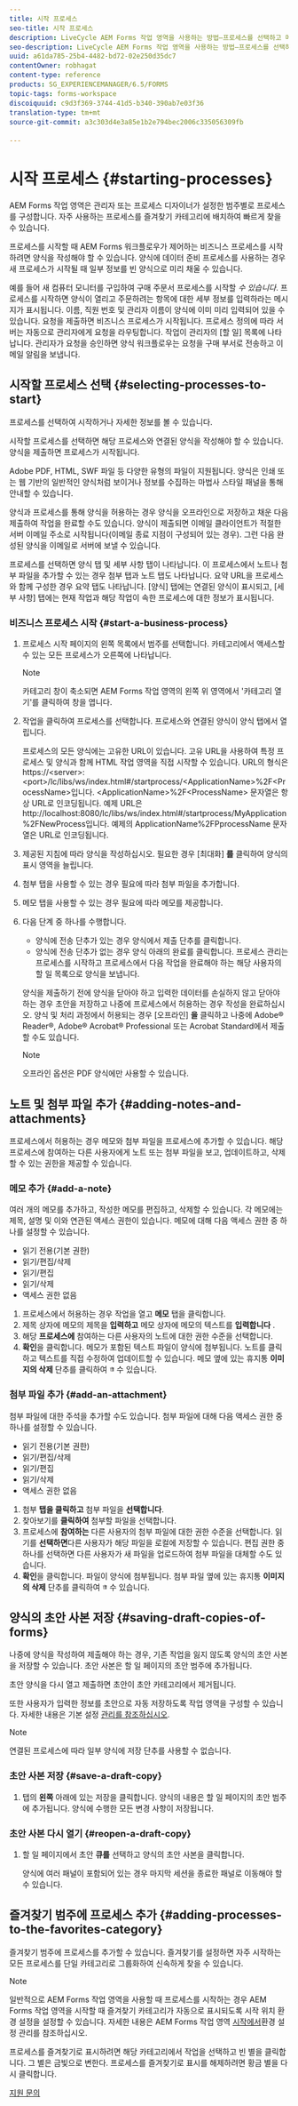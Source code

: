 ```yaml
---
title: 시작 프로세스
seo-title: 시작 프로세스
description: LiveCycle AEM Forms 작업 영역을 사용하는 방법—프로세스를 선택하고 메모와 첨부 파일을 추가하고 초안 사본을 저장하고 즐겨찾기에 추가합니다.
seo-description: LiveCycle AEM Forms 작업 영역을 사용하는 방법—프로세스를 선택하고 메모와 첨부 파일을 추가하고 초안 사본을 저장하고 즐겨찾기에 추가합니다.
uuid: a61da785-25b4-4482-bd72-02e250d35dc7
contentOwner: robhagat
content-type: reference
products: SG_EXPERIENCEMANAGER/6.5/FORMS
topic-tags: forms-workspace
discoiquuid: c9d3f369-3744-41d5-b340-390ab7e03f36
translation-type: tm+mt
source-git-commit: a3c303d4e3a85e1b2e794bec2006c335056309fb

---
```



# 시작 프로세스 {#starting-processes}

AEM Forms 작업 영역은 관리자 또는 프로세스 디자이너가 설정한 범주별로 프로세스를 구성합니다. 자주 사용하는 프로세스를 즐겨찾기 카테고리에 배치하여 빠르게 찾을 수 있습니다.

프로세스를 시작할 때 AEM Forms 워크플로우가 제어하는 비즈니스 프로세스를 시작하려면 양식을 작성해야 할 수 있습니다. 양식에 데이터 준비 프로세스를 사용하는 경우 새 프로세스가 시작될 때 일부 정보를 빈 양식으로 미리 채울 수 있습니다.

예를 들어 새 컴퓨터 모니터를 구입하여 구매 주문서 프로세스를 시작할 *수 있습니다*. 프로세스를 시작하면 양식이 열리고 주문하려는 항목에 대한 세부 정보를 입력하라는 메시지가 표시됩니다. 이름, 직원 번호 및 관리자 이름이 양식에 이미 미리 입력되어 있을 수 있습니다. 요청을 제출하면 비즈니스 프로세스가 시작됩니다. 프로세스 정의에 따라 서버는 자동으로 관리자에게 요청을 라우팅합니다. 작업이 관리자의 [할 일] 목록에 나타납니다. 관리자가 요청을 승인하면 양식 워크플로우는 요청을 구매 부서로 전송하고 이메일 알림을 보냅니다.

## 시작할 프로세스 선택 {#selecting-processes-to-start}

프로세스를 선택하여 시작하거나 자세한 정보를 볼 수 있습니다.

시작할 프로세스를 선택하면 해당 프로세스와 연결된 양식을 작성해야 할 수 있습니다. 양식을 제출하면 프로세스가 시작됩니다.

Adobe PDF, HTML, SWF 파일 등 다양한 유형의 파일이 지원됩니다. 양식은 인쇄 또는 웹 기반의 일반적인 양식처럼 보이거나 정보를 수집하는 마법사 스타일 패널을 통해 안내할 수 있습니다.

양식과 프로세스를 통해 양식을 허용하는 경우 양식을 오프라인으로 저장하고 채운 다음 제출하여 작업을 완료할 수도 있습니다. 양식이 제출되면 이메일 클라이언트가 적절한 서버 이메일 주소로 시작됩니다(이메일 종료 지점이 구성되어 있는 경우). 그런 다음 완성된 양식을 이메일로 서버에 보낼 수 있습니다.

프로세스를 선택하면 양식 탭 및 세부 사항 탭이 나타납니다. 이 프로세스에서 노트나 첨부 파일을 추가할 수 있는 경우 첨부 탭과 노트 탭도 나타납니다. 요약 URL을 프로세스와 함께 구성한 경우 요약 탭도 나타납니다. [양식] 탭에는 연결된 양식이 표시되고, [세부 사항] 탭에는 현재 작업과 해당 작업이 속한 프로세스에 대한 정보가 표시됩니다.

### 비즈니스 프로세스 시작 {#start-a-business-process}

1. 프로세스 시작 페이지의 왼쪽 목록에서 범주를 선택합니다. 카테고리에서 액세스할 수 있는 모든 프로세스가 오른쪽에 나타납니다.

   >[!NOTE]
   >
   >카테고리 창이 축소되면 AEM Forms 작업 영역의 왼쪽 위 영역에서 &#39;카테고리 열기&#39;를 클릭하여 창을 엽니다.

1. 작업을 클릭하여 프로세스를 선택합니다. 프로세스와 연결된 양식이 양식 탭에서 열립니다.

   프로세스의 모든 양식에는 고유한 URL이 있습니다. 고유 URL을 사용하여 특정 프로세스 및 양식과 함께 HTML 작업 영역을 직접 시작할 수 있습니다. URL의 형식은 https://&lt;server>:&lt;port>/lc/libs/ws/index.html#/startprocess/&lt;ApplicationName>%2F&lt;ProcessName>입니다. &lt;ApplicationName>%2F&lt;ProcessName> 문자열은 항상 URL로 인코딩됩니다. 예제 URL은 http://localhost:8080/lc/libs/ws/index.html#/startprocess/MyApplication%2FNewProcess입니다. 예제의 ApplicationName%2FPprocessName 문자열은 URL로 인코딩됩니다.

1. 제공된 지침에 따라 양식을 작성하십시오. 필요한 경우 [최대화] **를** 클릭하여 양식의 표시 영역을 늘립니다.
1. 첨부 탭을 사용할 수 있는 경우 필요에 따라 첨부 파일을 추가합니다.
1. 메모 탭을 사용할 수 있는 경우 필요에 따라 메모를 제공합니다.
1. 다음 단계 중 하나를 수행합니다.

   * 양식에 전송 단추가 있는 경우 양식에서 제출 단추를 클릭합니다.
   * 양식에 전송 단추가 없는 경우 양식 아래의 완료를 클릭합니다.
   프로세스 관리는 프로세스를 시작하고 프로세스에서 다음 작업을 완료해야 하는 해당 사용자의 할 일 목록으로 양식을 보냅니다.

   양식을 제출하기 전에 양식을 닫아야 하고 입력한 데이터를 손실하지 않고 닫아야 하는 경우 초안을 저장하고 나중에 프로세스에서 허용하는 경우 작성을 완료하십시오. 양식 및 처리 과정에서 허용되는 경우 [오프라인] **을** 클릭하고 나중에 Adobe® Reader®, Adobe® Acrobat® Professional 또는 Acrobat Standard에서 제출할 수도 있습니다.

   >[!NOTE]
   >
   >오프라인 옵션은 PDF 양식에만 사용할 수 있습니다.

## 노트 및 첨부 파일 추가 {#adding-notes-and-attachments}

프로세스에서 허용하는 경우 메모와 첨부 파일을 프로세스에 추가할 수 있습니다. 해당 프로세스에 참여하는 다른 사용자에게 노트 또는 첨부 파일을 보고, 업데이트하고, 삭제할 수 있는 권한을 제공할 수 있습니다.

### 메모 추가 {#add-a-note}

여러 개의 메모를 추가하고, 작성한 메모를 편집하고, 삭제할 수 있습니다. 각 메모에는 제목, 설명 및 이와 연관된 액세스 권한이 있습니다. 메모에 대해 다음 액세스 권한 중 하나를 설정할 수 있습니다.

* 읽기 전용(기본 권한)
* 읽기/편집/삭제
* 읽기/편집
* 읽기/삭제
* 액세스 권한 없음

1. 프로세스에서 허용하는 경우 작업을 열고 **메모** 탭을 클릭합니다.
1. 제목 상자에 메모의 제목을 **입력하고** 메모 상자에 메모의 텍스트를 **입력합니다** .
1. 해당 **프로세스에** 참여하는 다른 사용자의 노트에 대한 권한 수준을 선택합니다.
1. **확인**&#x200B;을 클릭합니다. 메모가 포함된 텍스트 파일이 양식에 첨부됩니다. 노트를 클릭하고 텍스트를 직접 수정하여 업데이트할 수 있습니다. 메모 옆에 있는 휴지통 **이미지의 삭제** 단추를 클릭하여 ![메모를 삭제할](assets/icondelete.png) 수 있습니다.

### 첨부 파일 추가 {#add-an-attachment}

첨부 파일에 대한 주석을 추가할 수도 있습니다. 첨부 파일에 대해 다음 액세스 권한 중 하나를 설정할 수 있습니다.

* 읽기 전용(기본 권한)
* 읽기/편집/삭제
* 읽기/편집
* 읽기/삭제
* 액세스 권한 없음

1. 첨부 **탭을 클릭하고** 첨부 파일을 **선택합니다**.
1. 찾아보기를 **클릭하여** 첨부할 파일을 선택합니다.
1. 프로세스에 **참여하는** 다른 사용자의 첨부 파일에 대한 권한 수준을 선택합니다. 읽기를 **선택하면**&#x200B;다른 사용자가 해당 파일을 로컬에 저장할 수 있습니다. 편집 권한 중 하나를 선택하면 다른 사용자가 새 파일을 업로드하여 첨부 파일을 대체할 수도 있습니다.
1. **확인**&#x200B;을 클릭합니다. 파일이 양식에 첨부됩니다. 첨부 파일 옆에 있는 휴지통 **이미지의 삭제** 단추를 클릭하여 ![파일을 삭제할](assets/icondelete.png) 수 있습니다.

## 양식의 초안 사본 저장 {#saving-draft-copies-of-forms}

나중에 양식을 작성하여 제출해야 하는 경우, 기존 작업을 잃지 않도록 양식의 초안 사본을 저장할 수 있습니다. 초안 사본은 할 일 페이지의 초안 범주에 추가됩니다.

초안 양식을 다시 열고 제출하면 초안이 초안 카테고리에서 제거됩니다.

또한 사용자가 입력한 정보를 초안으로 자동 저장하도록 작업 영역을 구성할 수 있습니다. 자세한 내용은 기본 설정 [관리를 참조하십시오](/help/forms/using/getting-started-livecycle-html-workspace.md).

>[!NOTE]
>
>연결된 프로세스에 따라 일부 양식에 저장 단추를 사용할 수 없습니다.

### 초안 사본 저장 {#save-a-draft-copy}

1. 탭의 **왼쪽** 아래에 있는 저장을 클릭합니다. 양식의 내용은 할 일 페이지의 초안 범주에 추가됩니다. 양식에 수행한 모든 변경 사항이 저장됩니다.

### 초안 사본 다시 열기 {#reopen-a-draft-copy}

1. 할 일 페이지에서 초안 **큐를** 선택하고 양식의 초안 사본을 클릭합니다.

   양식에 여러 패널이 포함되어 있는 경우 마지막 세션을 종료한 패널로 이동해야 할 수 있습니다.

## 즐겨찾기 범주에 프로세스 추가 {#adding-processes-to-the-favorites-category}

즐겨찾기 범주에 프로세스를 추가할 수 있습니다. 즐겨찾기를 설정하면 자주 시작하는 모든 프로세스를 단일 카테고리로 그룹화하여 신속하게 찾을 수 있습니다.

>[!NOTE]
>
>일반적으로 AEM Forms 작업 영역을 사용할 때 프로세스를 시작하는 경우 AEM Forms 작업 영역을 시작할 때 즐겨찾기 카테고리가 자동으로 표시되도록 시작 위치 환경 설정을 설정할 수 있습니다. 자세한 내용은 AEM Forms 작업 영역 [시작에서](/help/forms/using/getting-started-livecycle-html-workspace.md)환경 설정 관리를 참조하십시오.

프로세스를 즐겨찾기로 표시하려면 해당 카테고리에서 작업을 선택하고 빈 별을 클릭합니다. 그 별은 금빛으로 변한다. 프로세스를 즐겨찾기로 표시를 해제하려면 황금 별을 다시 클릭합니다.

[지원 문의](https://www.adobe.com/account/sign-in.supportportal.html)
